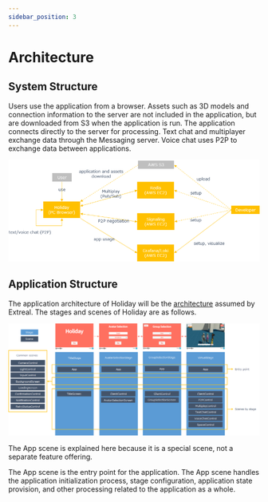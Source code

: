 ```yaml
---
sidebar_position: 3
---
```


# Architecture

## System Structure

Users use the application from a browser.
Assets such as 3D models and connection information to the server are not included in the application, but are downloaded from S3 when the application is run.
The application connects directly to the server for processing.
Text chat and multiplayer exchange data through the Messaging server.
Voice chat uses P2P to exchange data between applications.

![system structure](../img/holiday-sys-structure.png)

## Application Structure

The application architecture of Holiday will be the [architecture](../intro.md#application) assumed by Extreal.
The stages and scenes of Holiday are as follows.

![application structure](../img/holiday-app-structure.png)

The App scene is explained here because it is a special scene, not a separate feature offering.

The App scene is the entry point for the application.
The App scene handles the application initialization process, stage configuration, application state provision, and other processing related to the application as a whole.
